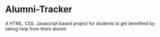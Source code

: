 # Alumni-Tracker
A HTML, CSS, Javascript based project for students to get benefited by taking help from there alumni
